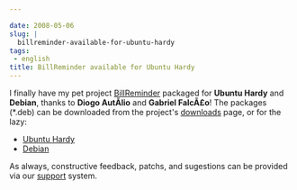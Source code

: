 ```yaml
---

date: 2008-05-06
slug: |
  billreminder-available-for-ubuntu-hardy
tags:
 - english
title: BillReminder available for Ubuntu Hardy
---
```


I finally have my pet project
[BillReminder](http://billreminder.gnulinuxbrasil.org/) packaged for
**Ubuntu Hardy** and **Debian**, thanks to **Diogo AutÃ­lio** and
**Gabriel FalcÃ£o**! The packages (\*.deb) can be downloaded from the
project's
[downloads](http://code.google.com/p/billreminder/downloads/list) page,
or for the lazy:

-   [Ubuntu
    Hardy](http://billreminder.googlecode.com/files/billreminder_0.3.1-1_all.deb)
-   [Debian](http://billreminder.googlecode.com/files/billreminder_0.3.1-1_i386.deb)

As always, constructive feedback, patchs, and sugestions can be provided
via our [support](http://code.google.com/p/billreminder/issues/list)
system.
